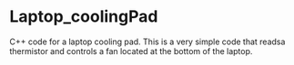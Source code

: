 Laptop_coolingPad
=================

C++ code for a laptop cooling pad. This is a very simple code that readsa thermistor and controls a fan located at the bottom of the laptop.
